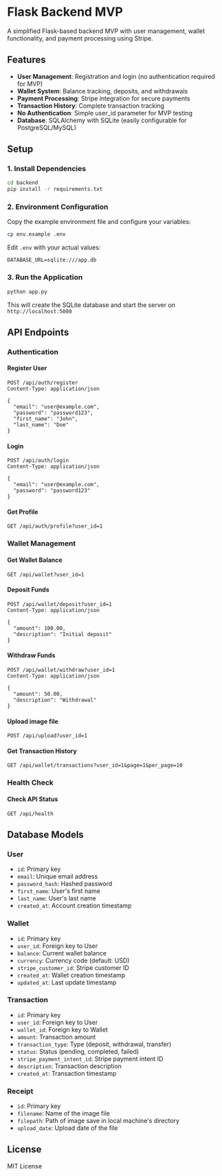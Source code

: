 # Flask Backend MVP

A simplified Flask-based backend MVP with user management, wallet functionality, and payment processing using Stripe.

## Features

- **User Management**: Registration and login (no authentication required for MVP)
- **Wallet System**: Balance tracking, deposits, and withdrawals
- **Payment Processing**: Stripe integration for secure payments
- **Transaction History**: Complete transaction tracking
- **No Authentication**: Simple user_id parameter for MVP testing
- **Database**: SQLAlchemy with SQLite (easily configurable for PostgreSQL/MySQL)

## Setup

### 1. Install Dependencies

```bash
cd backend
pip install -r requirements.txt
```

### 2. Environment Configuration

Copy the example environment file and configure your variables:

```bash
cp env.example .env
```

Edit `.env` with your actual values:

```env
DATABASE_URL=sqlite:///app.db
```

### 3. Run the Application

```bash
python app.py
```

This will create the SQLite database and start the server on `http://localhost:5000`

## API Endpoints

### Authentication

#### Register User
```
POST /api/auth/register
Content-Type: application/json

{
  "email": "user@example.com",
  "password": "password123",
  "first_name": "John",
  "last_name": "Doe"
}
```

#### Login
```
POST /api/auth/login
Content-Type: application/json

{
  "email": "user@example.com",
  "password": "password123"
}
```

#### Get Profile
```
GET /api/auth/profile?user_id=1
```

### Wallet Management

#### Get Wallet Balance
```
GET /api/wallet?user_id=1
```

#### Deposit Funds
```
POST /api/wallet/deposit?user_id=1
Content-Type: application/json

{
  "amount": 100.00,
  "description": "Initial deposit"
}
```

#### Withdraw Funds
```
POST /api/wallet/withdraw?user_id=1
Content-Type: application/json

{
  "amount": 50.00,
  "description": "Withdrawal"
}
```

#### Upload image file
```
POST /api/upload?user_id=1
```

#### Get Transaction History
```
GET /api/wallet/transactions?user_id=1&page=1&per_page=10
```

### Health Check

#### Check API Status
```
GET /api/health
```

## Database Models

### User
- `id`: Primary key
- `email`: Unique email address
- `password_hash`: Hashed password
- `first_name`: User's first name
- `last_name`: User's last name
- `created_at`: Account creation timestamp

### Wallet
- `id`: Primary key
- `user_id`: Foreign key to User
- `balance`: Current wallet balance
- `currency`: Currency code (default: USD)
- `stripe_customer_id`: Stripe customer ID
- `created_at`: Wallet creation timestamp
- `updated_at`: Last update timestamp

### Transaction
- `id`: Primary key
- `user_id`: Foreign key to User
- `wallet_id`: Foreign key to Wallet
- `amount`: Transaction amount
- `transaction_type`: Type (deposit, withdrawal, transfer)
- `status`: Status (pending, completed, failed)
- `stripe_payment_intent_id`: Stripe payment intent ID
- `description`: Transaction description
- `created_at`: Transaction timestamp

### Receipt 
- `id`: Primary key
- `filename`: Name of the image file
- `filepath`: Path of image save in local machine's directory
- `upload_date`: Upload date of the file


## License

MIT License
